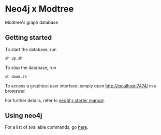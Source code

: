 # Neo4j x Modtree

Modtree's graph database

## Getting started

To start the database, run

```sh
sh up.sh
```

To stop the database, run

```sh
sh down.sh
```

To access a graphical user interface, simply open
[http://localhost:7474/](http://localhost:7474/) in a browswer.

For further details, refer to [neo4j's starter manual][intro].

## Using neo4j

For a list of available commands, go [here][commands].

[intro]: https://neo4j.com/docs/operations-manual/current/docker/introduction/
[commands]: https://neo4j.com/docs/cypher-manual/current/clauses/create/
